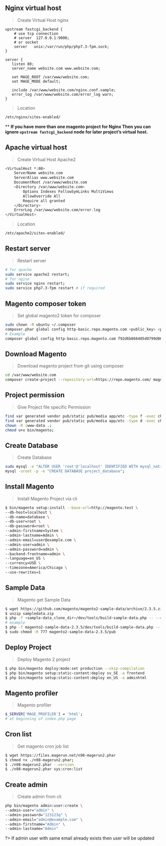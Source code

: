 ## Nginx virtual host

> Create Virtual Host nginx
```nginx
upstream fastcgi_backend {
    # use tcp connection
    # server  127.0.0.1:9000;
    # or socket
    server   unix:/var/run/php/php7.3-fpm.sock;
}

server {
   listen 80;
   server_name website.com www.website.com;
 
   set MAGE_ROOT /var/www/website.com;
   set MAGE_MODE default;
 
   include /var/www/website.com/nginx.conf.sample;
   error_log /var/www/website.com/error_log warn; 
}
```
> Location
```sh
/etc/nginx/sites-enabled/
```
** **If you have more than one magento project for Nginx Then you can ignore `upstream fastcgi_backend` node for later project’s virtual host.**

## Apache virtual host

> Create Virtual Host Apache2
```sh
<VirtualHost *:80>
	ServerName website.com
	ServerAlias www.website.com
	DocumentRoot /var/www/website.com
	<Directory /var/www/website.com>
		Options Indexes FollowSymLinks MultiViews
		AllowOverride All
		Require all granted
	</Directory> 
	ErrorLog /var/www/website.com/error.log
</VirtualHost>
```
> Location
```sh
/etc/apache2/sites-enabled/
```

## Restart server
> Restart server
```bash
# for apache
sudo service apache2 restart;
# for nginx
sudo service nginx restart;
sudo service php7.3-fpm restart # if required
```

## Magento composer token
> Set global magento2 token for composer
```bash
sudo chown -R ubuntu ~/.composer
composer.phar global config http-basic.repo.magento.com <public_key> <private_key>
# Example
composer global config http-basic.repo.magento.com f92d6b866405d0799d86b41ffe00e342 378bc0e72c91dcaa404266bdf87ee961
```

## Download Magento
> Download magento project from git using composer
```bash
cd /var/www/website.com
composer create-project --repository-url=https://repo.magento.com/ magento/project-community-edition=2.3.5-p1 .
```

## Project permission
> Give Project file specific Permission
```bash
find var generated vendor pub/static pub/media app/etc -type f -exec chmod g+w {} +;
find var generated vendor pub/static pub/media app/etc -type d -exec chmod g+ws {} +;
chown -R :www-data .;
chmod u+x bin/magento;
```
## Create Database
> Create Database
```bash
sudo mysql -e "ALTER USER 'root'@'localhost' IDENTIFIED WITH mysql_native_password BY 'password'";
mysql -uroot -p -e "CREATE DATABASE project_database";
```

## Install Magento
> Install Magento Project via cli
```bash
$ bin/magento setup:install --base-url=http://magento.test \
--db-host=localhost \
--db-name=database \
--db-user=root \
--db-password=root \
--admin-firstname=System \
--admin-lastname=Admin \
--admin-email=user@example.com \
--admin-user=admin \
--admin-password=admin \
--backend-frontname=admin \
--language=en_US \
--currency=USD \
--timezone=America/Chicago \
--use-rewrites=1
```

## Sample Data
> Magento get Sample Data
```bash
$ wget https://github.com/magento/magento2-sample-data/archive/2.3.5.zip -O sampledata.zip
$ unzip sampledata.zip
$ php -f <sample-data_clone_dir>/dev/tools/build-sample-data.php -- --ce-source="<path_to_your_magento_instance>"
# example
$ php -f magento2-sample-data-2.3.5/dev/tools/build-sample-data.php -- --ce-source="."
$ sudo chmod -R 777 magento2-sample-data-2.3.5/pub
```

## Deploy Project
> Deploy Magento 2 project
```bash
$ php bin/magento deploy:mode:set production --skip-compilation
$ php bin/magento setup:static-content:deploy sv_SE -a frontend
$ php bin/magento setup:static-content:deploy en_US -a adminhtml
```

## Magento profiler
> Magento profiler
```bash
$_SERVER['MAGE_PROFILER'] = 'html';
# at beginning of index.php page
```

## Cron list
> Get magento cron job list
```bash
$ wget https://files.magerun.net/n98-magerun2.phar
$ chmod +x ./n98-magerun2.phar; 
$ ./n98-magerun2.phar --version
$ ./n98-magerun2.phar sys:cron:list
```

## Create admin
> Create admin from cli
```bash
php bin/magento admin:user:create \
--admin-user="admin" \
--admin-password="123123q" \
--admin-email="admin@example.com" \
--admin-firstname="Admin" \
--admin-lastname="Admin"
```

?> If admin user with same email already exists then user will be updated